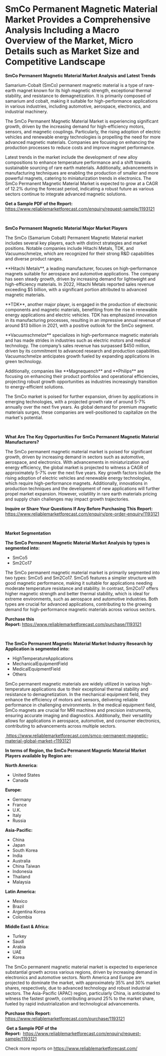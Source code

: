 <p><h1>SmCo Permanent Magnetic Material Market Provides a Comprehensive Analysis Including a Macro Overview of the Market, Micro Details such as Market Size and Competitive Landscape</h1></p><p><strong>SmCo Permanent Magnetic Material Market Analysis and Latest Trends</strong></p>
<p><p>Samarium-Cobalt (SmCo) permanent magnetic material is a type of rare-earth magnet known for its high magnetic strength, exceptional thermal stability, and resistance to demagnetization. It is primarily composed of samarium and cobalt, making it suitable for high-performance applications in various industries, including automotive, aerospace, electronics, and industrial machinery. </p><p>The SmCo Permanent Magnetic Material Market is experiencing significant growth, driven by the increasing demand for high-efficiency motors, sensors, and magnetic couplings. Particularly, the rising adoption of electric vehicles and renewable energy technologies is propelling the need for more advanced magnetic materials. Companies are focusing on enhancing the production processes to reduce costs and improve magnet performance.</p><p>Latest trends in the market include the development of new alloy compositions to enhance temperature performance and a shift towards sustainable sourcing of rare earth materials. Additionally, advancements in manufacturing techniques are enabling the production of smaller and more powerful magnets, catering to miniaturization trends in electronics. The SmCo Permanent Magnetic Material Market is expected to grow at a CAGR of 12.2% during the forecast period, indicating a robust future as various sectors continue to integrate advanced magnetic solutions.</p></p>
<p><strong>Get a Sample PDF of the Report:&nbsp;</strong> <a href="https://www.reliablemarketforecast.com/enquiry/request-sample/1193121?utm_campaign=2633&utm_medium=2&utm_source=Github&utm_content=ia&utm_term=22032025&utm_id=smco-permanent-magnetic-material">https://www.reliablemarketforecast.com/enquiry/request-sample/1193121</a></p>
<p>&nbsp;</p>
<p><strong>SmCo Permanent Magnetic Material Major Market Players</strong></p>
<p><p>The SmCo (Samarium Cobalt) Permanent Magnetic Material market includes several key players, each with distinct strategies and market positions. Notable companies include Hitachi Metals, TDK, and Vacuumschmelze, which are recognized for their strong R&D capabilities and diverse product ranges.</p><p>**Hitachi Metals**, a leading manufacturer, focuses on high-performance magnets suitable for aerospace and automotive applications. The company has seen steady growth, driven by increasing demand for lightweight and high-efficiency materials. In 2022, Hitachi Metals reported sales revenue exceeding $5 billion, with a significant portion attributed to advanced magnetic materials.</p><p>**TDK**, another major player, is engaged in the production of electronic components and magnetic materials, benefiting from the rise in renewable energy applications and electric vehicles. TDK has emphasized innovation in its manufacturing processes, resulting in an impressive annual revenue of around $13 billion in 2021, with a positive outlook for the SmCo segment.</p><p>**Vacuumschmelze** specializes in high-performance magnetic materials and has made strides in industries such as electric motors and medical technology. The company’s sales revenue has surpassed $450 million, driven by its commitment to advanced research and production capabilities. Vacuumschmelze anticipates growth fueled by expanding applications in green technology.</p><p>Additionally, companies like **Magnequench** and **Philips** are focusing on enhancing their product portfolios and operational efficiencies, projecting robust growth opportunities as industries increasingly transition to energy-efficient solutions.</p><p>The SmCo market is poised for further expansion, driven by applications in emerging technologies, with a projected growth rate of around 5-7% annually over the next five years. As global demand for premium magnetic materials surges, these companies are well-positioned to capitalize on the market's potential.</p></p>
<p>&nbsp;</p>
<p><strong>What Are The Key Opportunities For SmCo Permanent Magnetic Material Manufacturers?</strong></p>
<p><p>The SmCo permanent magnetic material market is poised for significant growth, driven by increasing demand in sectors such as automotive, aerospace, and electronics. With advancements in miniaturization and energy efficiency, the global market is projected to witness a CAGR of approximately 5-7% over the next five years. Key growth factors include the rising adoption of electric vehicles and renewable energy technologies, which require high-performance magnets. Additionally, innovations in production techniques and the development of new applications will further propel market expansion. However, volatility in rare earth materials pricing and supply chain challenges may impact growth trajectories.</p></p>
<p><strong>Inquire or Share Your Questions If Any Before Purchasing This Report:</strong> <a href="https://www.reliablemarketforecast.com/enquiry/pre-order-enquiry/1193121?utm_campaign=2633&utm_medium=2&utm_source=Github&utm_content=ia&utm_term=22032025&utm_id=smco-permanent-magnetic-material">https://www.reliablemarketforecast.com/enquiry/pre-order-enquiry/1193121</a></p>
<p>&nbsp;</p>
<p><strong>Market Segmentation</strong></p>
<p><strong>The SmCo Permanent Magnetic Material Market Analysis by types is segmented into:</strong></p>
<p><ul><li>SmCo5</li><li>Sm2Co17</li></ul></p>
<p><p>The SmCo permanent magnetic material market is primarily segmented into two types: SmCo5 and Sm2Co17. SmCo5 features a simpler structure with good magnetic performance, making it suitable for applications needing moderate temperature resistance and stability. In contrast, Sm2Co17 offers higher magnetic strength and better thermal stability, which is ideal for extreme environments, such as aerospace and automotive industries. Both types are crucial for advanced applications, contributing to the growing demand for high-performance magnetic materials across various sectors.</p></p>
<p><strong>Purchase this Report:&nbsp;</strong><a href="https://www.reliablemarketforecast.com/purchase/1193121?utm_campaign=2633&utm_medium=2&utm_source=Github&utm_content=ia&utm_term=22032025&utm_id=smco-permanent-magnetic-material">https://www.reliablemarketforecast.com/purchase/1193121</a></p>
<p>&nbsp;</p>
<p><strong>The SmCo Permanent Magnetic Material Market Industry Research by Application is segmented into:</strong></p>
<p><ul><li>HighTemperatureApplications</li><li>MechanicalEquipmentField</li><li>MedicalEquipmentField</li><li>Others</li></ul></p>
<p><p>SmCo permanent magnetic materials are widely utilized in various high-temperature applications due to their exceptional thermal stability and resistance to demagnetization. In the mechanical equipment field, they enhance the efficiency of motors and sensors, delivering reliable performance in challenging environments. In the medical equipment field, SmCo magnets are crucial for MRI machines and precision instruments, ensuring accurate imaging and diagnostics. Additionally, their versatility allows for applications in aerospace, automotive, and consumer electronics, contributing to advancements across multiple sectors.</p></p>
<p><a href="https://www.reliablemarketforecast.com/smco-permanent-magnetic-material-global-market-r1193121?utm_campaign=2633&utm_medium=2&utm_source=Github&utm_content=ia&utm_term=22032025&utm_id=smco-permanent-magnetic-material">&nbsp;https://www.reliablemarketforecast.com/smco-permanent-magnetic-material-global-market-r1193121</a></p>
<p><strong>In terms of Region, the SmCo Permanent Magnetic Material Market Players available by Region are:</strong></p>
<p>
    <p> <strong> North America: </strong>
        <ul>
            <li>United States</li>
            <li>Canada</li>
        </ul>
        </p> 
    <p> <strong> Europe: </strong>
        <ul>
            <li>Germany</li>
            <li>France</li>
            <li>U.K.</li>
            <li>Italy</li>
            <li>Russia</li>
        </ul>
        </p> 
    <p> <strong> Asia-Pacific: </strong>
        <ul>
            <li>China</li>
            <li>Japan</li>
            <li>South Korea</li>
            <li>India</li>
            <li>Australia</li>
            <li>China Taiwan</li>
            <li>Indonesia</li>
            <li>Thailand</li>
            <li>Malaysia</li>
        </ul>
        </p> 
    <p> <strong> Latin America: </strong>
        <ul>
            <li>Mexico</li>
            <li>Brazil</li>
            <li>Argentina Korea</li>
            <li>Colombia</li>
        </ul>
        </p> 
    <p> <strong> Middle East & Africa: </strong>
        <ul>
            <li>Turkey</li>
            <li>Saudi</li>
            <li>Arabia</li>
            <li>UAE</li>
            <li>Korea</li>
        </ul>
    </p>
    </p>
<p><p>The SmCo permanent magnetic material market is expected to experience substantial growth across various regions, driven by increasing demand in electronics and automotive sectors. North America and Europe are projected to dominate the market, with approximately 35% and 30% market shares, respectively, due to advanced technology and robust industrial sectors. The Asia-Pacific (APAC) region, particularly China, is anticipated to witness the fastest growth, contributing around 25% to the market share, fueled by rapid industrialization and technological advancements.</p></p>
<p><strong>Purchase this Report: </strong><a href="https://www.reliablemarketforecast.com/purchase/1193121?utm_campaign=2633&utm_medium=2&utm_source=Github&utm_content=ia&utm_term=22032025&utm_id=smco-permanent-magnetic-material">https://www.reliablemarketforecast.com/purchase/1193121</a></p>
<p>&nbsp;<strong>Get a Sample PDF of the Report:&nbsp;&nbsp;</strong><a href="https://www.reliablemarketforecast.com/enquiry/request-sample/1193121?utm_campaign=2633&utm_medium=2&utm_source=Github&utm_content=ia&utm_term=22032025&utm_id=smco-permanent-magnetic-material">https://www.reliablemarketforecast.com/enquiry/request-sample/1193121</a></p>
<p><strong></strong></p>
<p>Check more reports on <a href="https://www.reliablemarketforecast.com/?utm_campaign=2633&utm_medium=2&utm_source=Github&utm_content=ia&utm_term=22032025&utm_id=smco-permanent-magnetic-material">https://www.reliablemarketforecast.com/</a></p>
